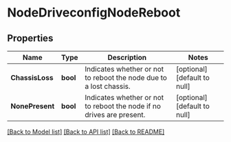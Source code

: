 # NodeDriveconfigNodeReboot

## Properties
Name | Type | Description | Notes
------------ | ------------- | ------------- | -------------
**ChassisLoss** | **bool** | Indicates whether or not to reboot the node due to a lost chassis. | [optional] [default to null]
**NonePresent** | **bool** | Indicates whether or not to reboot the node if no drives are present. | [optional] [default to null]

[[Back to Model list]](../README.md#documentation-for-models) [[Back to API list]](../README.md#documentation-for-api-endpoints) [[Back to README]](../README.md)


